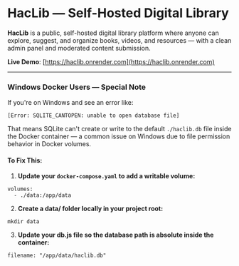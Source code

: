 # HacLib — Self-Hosted Digital Library

**HacLib** is a public, self-hosted digital library platform where anyone can explore, suggest, and organize books, videos, and resources — with a clean admin panel and moderated content submission.

**Live Demo**: [https://haclib.onrender.com](https://haclib.onrender.com)

---
### Windows Docker Users — Special Note

If you're on Windows and see an error like:

```[Error: SQLITE_CANTOPEN: unable to open database file]```


That means SQLite can't create or write to the default `./haclib.db` file inside the Docker container — a common issue on Windows due to file permission behavior in Docker volumes.

#### To Fix This:

1. **Update your `docker-compose.yaml` to add a writable volume:**

```
volumes:
  - ./data:/app/data
```

2. **Create a data/ folder locally in your project root:**

```mkdir data```

3. **Update your db.js file so the database path is absolute inside the container:**

```filename: "/app/data/haclib.db"```
